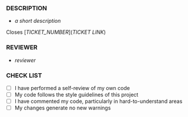 ### DESCRIPTION

- _a short description_

Closes [_TICKET_NUMBER_](_TICKET LINK_)

### REVIEWER

- _reviewer_

### CHECK LIST

- [ ] I have performed a self-review of my own code
- [ ] My code follows the style guidelines of this project
- [ ] I have commented my code, particularly in hard-to-understand areas
- [ ] My changes generate no new warnings
